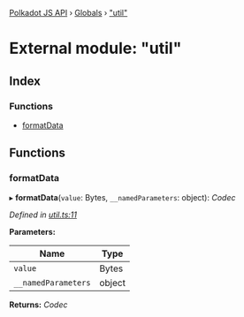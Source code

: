 [Polkadot JS API](../README.md) › [Globals](../globals.md) › ["util"](_util_.md)

# External module: "util"

## Index

### Functions

* [formatData](_util_.md#formatdata)

## Functions

###  formatData

▸ **formatData**(`value`: Bytes, `__namedParameters`: object): *Codec*

*Defined in [util.ts:11](https://github.com/polkadot-js/api/blob/2c44b5ca8a/packages/api-contract/src/util.ts#L11)*

**Parameters:**

Name | Type |
------ | ------ |
`value` | Bytes |
`__namedParameters` | object |

**Returns:** *Codec*
